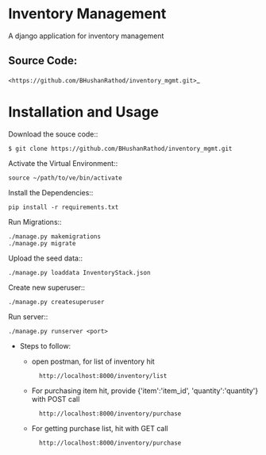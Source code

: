 # Inventory Management 

A django application for inventory management

Source Code:
------------

`<https://github.com/BHushanRathod/inventory_mgmt.git>`_


Installation and Usage
======================

Download the souce code::
       
    $ git clone https://github.com/BHushanRathod/inventory_mgmt.git
   
Activate the Virtual Environment::

    source ~/path/to/ve/bin/activate

Install the Dependencies::

    pip install -r requirements.txt

Run Migrations::
    
    ./manage.py makemigrations
    ./manage.py migrate

Upload the seed data::

    ./manage.py loaddata InventoryStack.json
    
Create new superuser::
    
    ./manage.py createsuperuser

Run server::
    
    ./manage.py runserver <port>
    
* Steps to follow:
    * open postman, for list of inventory hit
    
            http://localhost:8000/inventory/list
            
    * For purchasing item hit, provide {'item':'item_id', 'quantity':'quantity'} with POST call
    
            http://localhost:8000/inventory/purchase
            
    * For getting purchase list, hit with GET call
    
            http://localhost:8000/inventory/purchase
